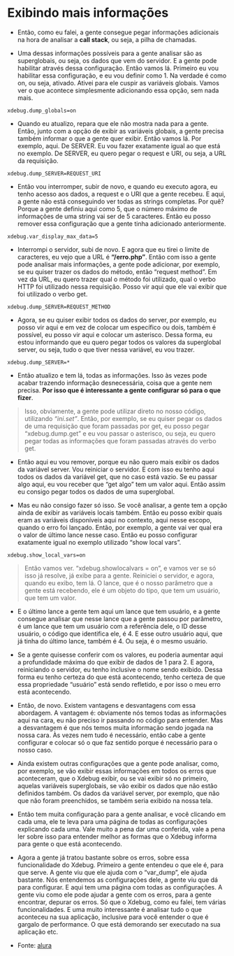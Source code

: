 # Exibindo mais informações

- Então, como eu falei, a gente consegue pegar informações adicionais na hora de analisar a **call stack**, ou seja, a pilha de chamadas.

- Uma dessas informações possíveis para a gente analisar são as superglobais, ou seja, os dados que vem do servidor. E a gente pode habilitar através dessa configuração. Então vamos lá. Primeiro eu vou habilitar essa configuração, e eu vou definir como 1. Na verdade é como on, ou seja, ativado. Ativei para ele cuspir as variáveis globais. Vamos ver o que acontece simplesmente adicionando essa opção, sem nada mais.
```
xdebug.dump_globals=on
```

- Quando eu atualizo, repara que ele não mostra nada para a gente. Então, junto com a opção de exibir as variáveis globais, a gente precisa também informar o que a gente quer exibir. Então vamos lá. Por exemplo, aqui. De SERVER. Eu vou fazer exatamente igual ao que está no exemplo. De SERVER, eu quero pegar o request e URI, ou seja, a URL da requisição.
```
xdebug.dump_SERVER=REQUEST_URI
```

- Então vou interromper, subir de novo, e quando eu executo agora, eu tenho acesso aos dados, a request e o URI que a gente recebeu. E aqui, a gente não está conseguindo ver todas as strings completas. Por quê? Porque a gente definiu aqui como 5, que o número máximo de informações de uma string vai ser de 5 caracteres. Então eu posso remover essa configuração que a gente tinha adicionado anteriormente.
```
xdebug.var_display_max_data=5
```

- Interrompi o servidor, subi de novo. E agora que eu tirei o limite de caracteres, eu vejo que a URL é **“/erro.php”**. Então com isso a gente pode analisar mais informações, a gente pode adicionar, por exemplo, se eu quiser trazer os dados do método, então “request method”. Em vez da URL, eu quero trazer qual o método foi utilizado, qual o verbo HTTP foi utilizado nessa requisição. Posso vir aqui que ele vai exibir que foi utilizado o verbo get.
```
xdebug.dump_SERVER=REQUEST_METHOD
```

- Agora, se eu quiser exibir todos os dados do server, por exemplo, eu posso vir aqui e em vez de colocar um específico ou dois, também é possível, eu posso vir aqui e colocar um asterisco. Dessa forma, eu estou informando que eu quero pegar todos os valores da superglobal server, ou seja, tudo o que tiver nessa variável, eu vou trazer.
```
xdebug.dump_SERVER=*
```

- Então atualizo e tem lá, todas as informações. Isso às vezes pode acabar trazendo informação desnecessária, coisa que a gente nem precisa. **Por isso que é interessante a gente configurar só para o que fizer**. 

> Isso, obviamente, a gente pode utilizar direto no nosso código, utilizando _“ini.set”_. Então, por exemplo, se eu quiser pegar os dados de uma requisição que foram passadas por get, eu posso pegar “xdebug.dump.get” e eu vou passar o asterisco, ou seja, eu quero pegar todas as informações que foram passadas através do verbo get.

- Então aqui eu vou remover, porque eu não quero mais exibir os dados da variável server. Vou reiniciar o servidor. E com isso eu tenho aqui todos os dados da variável get, que no caso está vazio. Se eu passar algo aqui, eu vou receber que “get algo” tem um valor aqui. Então assim eu consigo pegar todos os dados de uma superglobal.

- Mas eu não consigo fazer só isso. Se você analisar, a gente tem a opção ainda de exibir as variáveis locais também. Então eu posso exibir quais eram as variáveis disponíveis aqui no contexto, aqui nesse escopo, quando o erro foi lançado. Então, por exemplo, a gente vai ver qual era o valor de último lance nesse caso. Então eu posso configurar exatamente igual no exemplo utilizado “show local vars”.
```
xdebug.show_local_vars=on
```

> Então vamos ver. “xdebug.showlocalvars = on”, e vamos ver se só isso já resolve, já exibe para a gente. Reiniciei o servidor, e agora, quando eu exibo, tem lá. O lance, que é o nosso parâmetro que a gente está recebendo, ele é um objeto do tipo, que tem um usuário, que tem um valor.

- E o último lance a gente tem aqui um lance que tem usuário, e a gente consegue analisar que nesse lance que a gente passou por parâmetro, é um lance que tem um usuário com a referência dele, o ID desse usuário, o código que identifica ele, é 4. E esse outro usuário aqui, que já tinha do último lance, também é 4. Ou seja, é o mesmo usuário.

- Se a gente quisesse conferir com os valores, eu poderia aumentar aqui a profundidade máxima do que exibir de dados de 1 para 2. E agora, reiniciando o servidor, eu tenho inclusive o nome sendo exibido. Dessa forma eu tenho certeza do que está acontecendo, tenho certeza de que essa propriedade “usuário” está sendo refletido, e por isso o meu erro está acontecendo.

- Então, de novo. Existem vantagens e desvantagens com essa abordagem. A vantagem é: obviamente nós temos todas as informações aqui na cara, eu não preciso ir passando no código para entender. Mas a desvantagem é que nós temos muita informação sendo jogada na nossa cara. Às vezes nem tudo é necessário, então cabe a gente configurar e colocar só o que faz sentido porque é necessário para o nosso caso.

- Ainda existem outras configurações que a gente pode analisar, como, por exemplo, se vão exibir essas informações em todos os erros que aconteceram, que o Xdebug exibir, ou se vai exibir só no primeiro, aquelas variáveis superglobais, se vão exibir os dados que não estão definidos também. Os dados da variável server, por exemplo, que não que não foram preenchidos, se também seria exibido na nossa tela.

- Então tem muita configuração para a gente analisar, e você clicando em cada uma, ele te leva para uma página de todas as configurações explicando cada uma. Vale muito a pena dar uma conferida, vale a pena ler sobre isso para entender melhor as formas que o Xdebug informa para gente o que está acontecendo.

- Agora a gente já tratou bastante sobre os erros, sobre essa funcionalidade do Xdebug. Primeiro a gente entendeu o que ele é, para que serve. A gente viu que ele ajuda com o “var_dump”, ele ajuda bastante. Nós entendemos as configurações dele, a gente viu que dá para configurar. E aqui tem uma página com todas as configurações. A gente viu como ele pode ajudar a gente com os erros, para a gente encontrar, depurar os erros. Só que o Xdebug, como eu falei, tem várias funcionalidades. E uma muito interessante é analisar tudo o que aconteceu na sua aplicação, inclusive para você entender o que é gargalo de performance. O que está demorando ser executado na sua aplicação etc.

- Fonte: [alura](https://cursos.alura.com.br/course/php-xdebug-profiling/task/64539)
